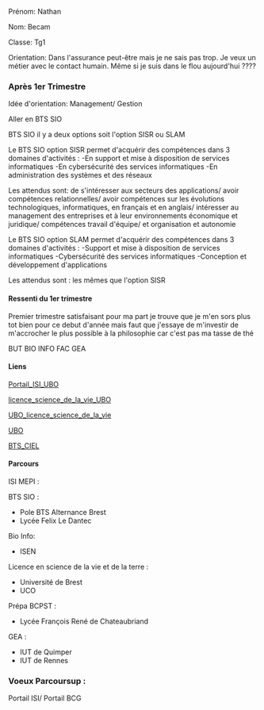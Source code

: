 Prénom: Nathan

Nom: Becam

Classe: Tg1

Orientation: Dans l'assurance peut-être mais je ne sais pas trop. Je veux un métier avec le contact humain. Même si je suis dans le flou aujourd'hui ????

### Après 1er Trimestre

Idée d'orientation: Management/ Gestion  

Aller en BTS SIO 

BTS SIO il y a deux options soit l'option SISR ou SLAM 


Le BTS SIO option SISR permet d'acquérir des compétences dans 3 domaines d'activités :
-En support et mise à disposition de services informatiques 
-En cybersécurité des services informatiques 
-En administration des systèmes et des réseaux

Les attendus sont:
 de s'intéresser aux secteurs des applications/ avoir compétences relationnelles/ avoir compétences sur les évolutions technologiques, informatiques, en français et en anglais/ intéresser au management des entreprises et à leur environnements économique et juridique/ compétences travail d'équipe/ et organisation et autonomie


Le BTS SIO option SLAM permet d'acquérir des compétences dans 3 domaines d'activités : 
-Support et mise à disposition de services informatiques
-Cybersécurité des services informatiques
-Conception et développement d'applications 

Les attendus sont :
les mêmes que l'option SISR



#### Ressenti du 1er trimestre
Premier trimestre satisfaisant pour ma part je trouve que je m'en sors plus tot bien pour ce debut d'année 
mais faut que j'essaye de m'investir de m'accrocher le plus possible à la philosophie car c'est pas ma tasse de thé



BUT 
BIO INFO FAC
GEA

#### Liens

[Portail_ISI_UBO](https://dossierappel.parcoursup.fr/Candidats/public/fiches/afficherFicheFormation?g_ta_cod=35683&typeBac=0&originePc=0)

[licence_science_de_la_vie_UBO](https://formations.univ-brest.fr/fr/index/sciences-technologies-sante-STS/licence-XA/licence-mention-sciences-de-la-vie-INR9859P.html)

[UBO_licence_science_de_la_vie](https://formations.univ-brest.fr/fr/index/sciences-technologies-sante-STS/licence-XA/licence-mention-sciences-de-la-vie-INR9859P.html)

[UBO](https://www.univ-brest.fr/fr)

[BTS_CIEL](https://www.onisep.fr/ressources/univers-formation/formations/post-bac/bts-cybersecurite-informatique-et-reseaux-electronique-option-a-informatique-et-reseaux)

#### Parcours

ISI MEPI : 

BTS SIO :
- Pole BTS Alternance Brest
- Lycée Felix Le Dantec

Bio Info:
- ISEN

Licence en science de la vie et de la terre :
- Université de Brest
- UCO

Prépa BCPST :
- Lycée François René de Chateaubriand

GEA : 
- IUT de Quimper
- IUT de Rennes

### Voeux Parcoursup :



Portail ISI/ Portail BCG


